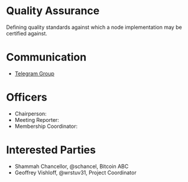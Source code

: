 # Quality Assurance

Defining quality standards against which a node implementation may be
certified against.

# Communication

* [Telegram Group](https://t.me/joinchat/AAAAAFMGq7FrTocnust)

# Officers

 * Chairperson: 
 * Meeting Reporter:
 * Membership Coordinator: 

# Interested Parties

- Shammah Chancellor, @schancel, Bitcoin ABC
- Geoffrey Vishloff, @wrstuv31, Project Coordinator